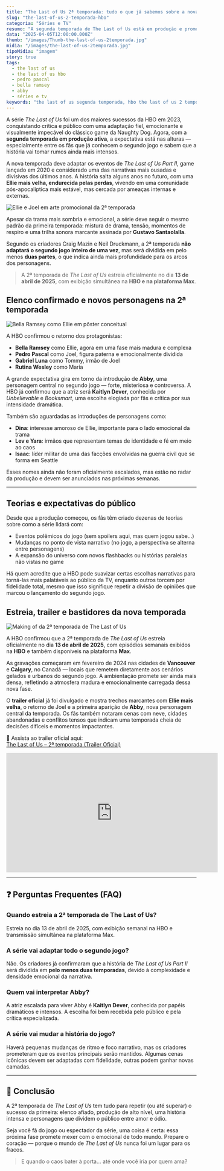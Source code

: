 ```yaml
---
title: "The Last of Us 2ª temporada: tudo o que já sabemos sobre a nova fase da série da HBO"
slug: "the-last-of-us-2-temporada-hbo"
categoria: "Séries e TV"
resumo: "A segunda temporada de The Last of Us está em produção e promete adaptar os eventos emocionantes (e polêmicos) do segundo jogo. Veja elenco confirmado, previsões de estreia, mudanças e tudo o que já sabemos até agora."
data: "2025-04-05T12:00:00.000Z"
thumb: "/images/Thumb-the-last-of-us-2temporada.jpg"
midia: "/images/the-last-of-us-2temporada.jpg"
tipoMidia: "imagem"
story: true
tags:
  - the last of us
  - the last of us hbo
  - pedro pascal
  - bella ramsey
  - abby
  - séries e tv
keywords: "the last of us segunda temporada, hbo the last of us 2 temporada, elenco the last of us 2025, abby the last of us atriz, série the last of us parte 2"
---
```


A série *The Last of Us* foi um dos maiores sucessos da HBO em 2023, conquistando crítica e público com uma adaptação fiel, emocionante e visualmente impecável do clássico game da Naughty Dog. Agora, com a **segunda temporada em produção ativa**, a expectativa está nas alturas — especialmente entre os fãs que já conhecem o segundo jogo e sabem que a história vai tomar rumos ainda mais intensos.

A nova temporada deve adaptar os eventos de *The Last of Us Part II*, game lançado em 2020 e considerado uma das narrativas mais ousadas e divisivas dos últimos anos. A história salta alguns anos no futuro, com uma **Ellie mais velha, endurecida pelas perdas**, vivendo em uma comunidade pós-apocalíptica mais estável, mas cercada por ameaças internas e externas.

![Ellie e Joel em arte promocional da 2ª temporada](/images/ellie-joel-temporada2.png "Ellie e Joel na 2ª temporada de The Last of Us")

Apesar da trama mais sombria e emocional, a série deve seguir o mesmo padrão da primeira temporada: mistura de drama, tensão, momentos de respiro e uma trilha sonora marcante assinada por **Gustavo Santaolalla**.

Segundo os criadores Craig Mazin e Neil Druckmann, a 2ª temporada **não adaptará o segundo jogo inteiro de uma vez**, mas será dividida em pelo menos **duas partes**, o que indica ainda mais profundidade para os arcos dos personagens.

> A 2ª temporada de *The Last of Us* estreia oficialmente no dia **13 de abril de 2025**, com exibição simultânea na **HBO e na plataforma Max**.

## Elenco confirmado e novos personagens na 2ª temporada

![Bella Ramsey como Ellie em pôster conceitual](/images/ellie-thelastofus-parte2.webp "Bella Ramsey volta como Ellie em versão mais madura na 2ª temporada")

A HBO confirmou o retorno dos protagonistas:

- **Bella Ramsey** como Ellie, agora em uma fase mais madura e complexa
- **Pedro Pascal** como Joel, figura paterna e emocionalmente dividida
- **Gabriel Luna** como Tommy, irmão de Joel
- **Rutina Wesley** como Maria

A grande expectativa gira em torno da introdução de **Abby**, uma personagem central no segundo jogo — forte, misteriosa e controversa. A HBO já confirmou que a atriz será **Kaitlyn Dever**, conhecida por *Unbelievable* e *Booksmart*, uma escolha elogiada por fãs e crítica por sua intensidade dramática.

Também são aguardadas as introduções de personagens como:

- **Dina**: interesse amoroso de Ellie, importante para o lado emocional da trama  
- **Lev e Yara**: irmãos que representam temas de identidade e fé em meio ao caos  
- **Isaac**: líder militar de uma das facções envolvidas na guerra civil que se forma em Seattle  

Esses nomes ainda não foram oficialmente escalados, mas estão no radar da produção e devem ser anunciados nas próximas semanas.

---

## Teorias e expectativas do público

Desde que a produção começou, os fãs têm criado dezenas de teorias sobre como a série lidará com:

- Eventos polêmicos do jogo (sem spoilers aqui, mas quem jogou sabe…)
- Mudanças no ponto de vista narrativo (no jogo, a perspectiva se alterna entre personagens)
- A expansão do universo com novos flashbacks ou histórias paralelas não vistas no game

Há quem acredite que a HBO pode suavizar certas escolhas narrativas para torná-las mais palatáveis ao público da TV, enquanto outros torcem por fidelidade total, mesmo que isso signifique repetir a divisão de opiniões que marcou o lançamento do segundo jogo.

## Estreia, trailer e bastidores da nova temporada

![Making of da 2ª temporada de The Last of Us](/images/thelastofus-bastidores.jpg "Bastidores das gravações da 2ª temporada de The Last of Us no Canadá")

A HBO confirmou que a 2ª temporada de *The Last of Us* estreia oficialmente no dia **13 de abril de 2025**, com episódios semanais exibidos na **HBO** e também disponíveis na plataforma **Max**.

As gravações começaram em fevereiro de 2024 nas cidades de **Vancouver** e **Calgary**, no Canadá — locais que remetem diretamente aos cenários gelados e urbanos do segundo jogo. A ambientação promete ser ainda mais densa, refletindo a atmosfera madura e emocionalmente carregada dessa nova fase.

O **trailer oficial** já foi divulgado e mostra trechos marcantes com **Ellie mais velha**, o retorno de Joel e a primeira aparição de **Abby**, nova personagem central da temporada. Os fãs também notaram cenas com neve, cidades abandonadas e conflitos tensos que indicam uma temporada cheia de decisões difíceis e momentos impactantes.

🎥 Assista ao trailer oficial aqui:  
[The Last of Us – 2ª temporada (Trailer Oficial)](https://www.youtube.com/watch?v=0vB2lHQim3Q)

<iframe width="560" height="315" src="https://www.youtube.com/embed/0vB2lHQim3Q?si=p5TQwilY9U6rrqNX" title="YouTube video player" frameborder="0" allow="accelerometer; autoplay; clipboard-write; encrypted-media; gyroscope; picture-in-picture; web-share" referrerpolicy="strict-origin-when-cross-origin" allowfullscreen></iframe>

---

## ❓ Perguntas Frequentes (FAQ)

### Quando estreia a 2ª temporada de The Last of Us?

Estreia no dia 13 de abril de 2025, com exibição semanal na HBO e transmissão simultânea na plataforma Max.

### A série vai adaptar todo o segundo jogo?

Não. Os criadores já confirmaram que a história de *The Last of Us Part II* será dividida em **pelo menos duas temporadas**, devido à complexidade e densidade emocional da narrativa.

### Quem vai interpretar Abby?

A atriz escalada para viver Abby é **Kaitlyn Dever**, conhecida por papéis dramáticos e intensos. A escolha foi bem recebida pelo público e pela crítica especializada.

### A série vai mudar a história do jogo?

Haverá pequenas mudanças de ritmo e foco narrativo, mas os criadores prometeram que os eventos principais serão mantidos. Algumas cenas icônicas devem ser adaptadas com fidelidade, outras podem ganhar novas camadas.

---

## 🧠 Conclusão

A 2ª temporada de *The Last of Us* tem tudo para repetir (ou até superar) o sucesso da primeira: elenco afiado, produção de alto nível, uma história intensa e personagens que dividem o público entre amor e ódio.

Seja você fã do jogo ou espectador da série, uma coisa é certa: essa próxima fase promete mexer com o emocional de todo mundo. Prepare o coração — porque o mundo de *The Last of Us* nunca foi um lugar para os fracos.

> E quando o caos bater à porta… até onde você iria por quem ama?
